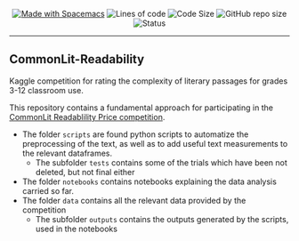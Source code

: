 <p align="center">
<a href="https://spacemacs.org"><img src="https://cdn.rawgit.com/syl20bnr/spacemacs/442d025779da2f62fc86c2082703697714db6514/assets/spacemacs-badge.svg" alt="Made with Spacemacs"></a>
<img alt="Lines of code" src="https://img.shields.io/tokei/lines/github/juancoro/CommonLit-Readability">
<img alt="Code Size" src="https://img.shields.io/github/languages/code-size/juancoro/CommonLit-Readability">
<img alt="GitHub repo size" src="https://img.shields.io/github/repo-size/juancoro/CommonLit-Readability">
<img alt="Status" src="https://img.shields.io/badge/status-awesome-brightgreen">
</p>

---

## CommonLit-Readability
Kaggle competition for rating the complexity of literary passages for grades 3-12 classroom use.

This repository contains a fundamental approach for participating in the [CommonLit Readablility Price competition](https://www.kaggle.com/c/commonlitreadabilityprize).

* The folder `scripts` are found python scripts to automatize the preprocessing of the text, as well as to add useful text measurements to the relevant dataframes.
  * The subfolder `tests` contains some of the trials which have been not deleted, but not final either
* The folder `notebooks` contains notebooks explaining the data analysis carried so far.
* The folder `data` contains all the relevant data provided by the competition
  * The subfolder `outputs` contains the outputs generated by the scripts, used in the notebooks

